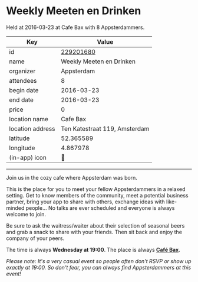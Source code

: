# Weekly Meeten en Drinken
Held at 2016-03-23 at Cafe Bax with 8 Appsterdammers.
        
|Key|Value
|---|---|
|id|[229201680](https://www.meetup.com/appsterdam/events/229201680/)|
|name|Weekly Meeten en Drinken|
|organizer|Appsterdam|
|attendees|8|
|begin date|2016-03-23|
|end date|2016-03-23|
|price|0|
|location name|Cafe Bax|
|location address|Ten Katestraat 119, Amsterdam|
|latitude|52.365589|
|longitude|4.867978|
|(in-app) icon|🍺|

---

Join us in the cozy cafe where Appsterdam was born.

This is the place for you to meet your fellow Appsterdammers in a relaxed setting. Get to know members of the community, meet a potential business partner, bring your app to share with others, exchange ideas with like-minded people... No talks are ever scheduled and everyone is always welcome to join.

Be sure to ask the waitress/waiter about their selection of seasonal beers and grab a snack to share with your friends. Then sit back and enjoy the company of your peers.

The time is always **Wednesday at 19:00**. The place is always **[Café Bax](http://www.cafebax.nl/)**.

*Please note: It's a very casual event so people often don't RSVP or show up exactly at 19:00. So don't fear, you can *always* find Appsterdammers at this event!*


